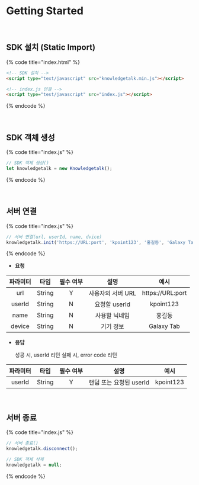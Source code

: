# Getting Started

<br>

## SDK 설치 (Static Import)

{% code title="index.html" %}
```html
<!-- SDK 설치 -->
<script type="text/javascript" src="knowledgetalk.min.js"></script>

<!-- index.js 연결 -->
<script type="test/javascript" src="index.js"></script>
```
{% endcode %}

<br>

## SDK 객체 생성

{% code title="index.js" %}
```javascript
// SDK 객체 생성()
let knowledgetalk = new Knowledgetalk();
```
{% endcode %}

<br>

## 서버 연결

{% code title="index.js" %}
```javascript
// 서버 연결(url, userId, name, dvice)
knowledgetalk.init('https://URL:port', 'kpoint123', '홍길동', 'Galaxy Tab');
```
{% endcode %}

- **요청**

| <center>**파라미터**</center> | <center>**타입**</center> | <center>**필수 여부**</center> |   <center>**설명**</center>   |   <center>**예시**</center>   |
|:-:|:-:|:-:|:-:|:-:|
|              url              |           String          |               Y                |       사용자의 서버 URL       |         https://URL:port       |
|             userId            |           String          |               N                |         요청할 userId         |           kpoint123            |
|              name             |           String          |               N                |         사용할 닉네임         |             홍길동              |
|             device            |           String          |               N                |           기기 정보           |           Galaxy Tab           |

- **응답**

    성공 시, userId 리턴 실패 시, error code 리턴

| <center>**파라미터**</center> | <center>**타입**</center> | <center>**필수 여부**</center> |   <center>**설명**</center>   |   <center>**예시**</center>   |
|:-:|:-:|:-:|:-:|:-:|
|             userId            |          String           |                Y               |     랜덤 또는 요청된 userId    |           kpoint123           |

<br>

## 서버 종료

{% code title="index.js" %}
```javascript
// 서버 종료()
knowledgetalk.disconnect();

// SDK 객체 삭제
knowledgetalk = null;
```
{% endcode %}